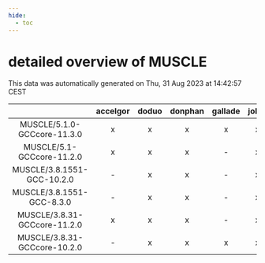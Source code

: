```yaml
---
hide:
  - toc
---
```


detailed overview of MUSCLE
===========================


This data was automatically generated on Thu, 31 Aug 2023 at 14:42:57 CEST  

| |accelgor|doduo|donphan|gallade|joltik|skitty|swalot|victini|
| :---: | :---: | :---: | :---: | :---: | :---: | :---: | :---: | :---: |
|MUSCLE/5.1.0-GCCcore-11.3.0|x|x|x|x|x|x|x|x|
|MUSCLE/5.1-GCCcore-11.2.0|x|x|x|-|x|x|x|x|
|MUSCLE/3.8.1551-GCC-10.2.0|-|x|x|-|x|x|x|x|
|MUSCLE/3.8.1551-GCC-8.3.0|-|x|x|-|x|x|-|x|
|MUSCLE/3.8.31-GCCcore-11.2.0|x|x|x|-|x|x|x|x|
|MUSCLE/3.8.31-GCCcore-10.2.0|-|x|x|x|x|x|x|x|
